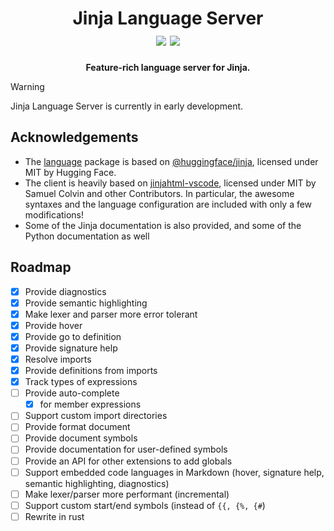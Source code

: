 <h1 align="center">
    Jinja Language Server
    <br />
    <img src="https://img.shields.io/badge/license-MIT-blue.svg">
    <img src="https://img.shields.io/badge/PRs-welcome-brightgreen.svg">
    <br />
</h1>

<p align="center">
    <b>Feature-rich language server for Jinja.</b>
</p>

> [!WARNING]
> Jinja Language Server is currently in early development.

## Acknowledgements

- The [language](./packages/language/) package is based on [@huggingface/jinja](https://github.com/huggingface/huggingface.js/tree/main/packages/jinja), licensed under MIT by Hugging Face.
- The client is heavily based on [jinjahtml-vscode](https://github.com/samuelcolvin/jinjahtml-vscode), licensed under MIT by Samuel Colvin and other Contributors. In particular, the awesome syntaxes and the language configuration are included with only a few modifications!
- Some of the Jinja documentation is also provided, and some of the Python documentation as well

## Roadmap

- [x] Provide diagnostics
- [x] Provide semantic highlighting
- [x] Make lexer and parser more error tolerant
- [x] Provide hover
- [x] Provide go to definition
- [x] Provide signature help
- [x] Resolve imports
- [x] Provide definitions from imports
- [x] Track types of expressions
- [ ] Provide auto-complete
  - [x] for member expressions
- [ ] Support custom import directories
- [ ] Provide format document
- [ ] Provide document symbols
- [ ] Provide documentation for user-defined symbols
- [ ] Provide an API for other extensions to add globals
- [ ] Support embedded code languages in Markdown (hover, signature help, semantic highlighting, diagnostics)
- [ ] Make lexer/parser more performant (incremental)
- [ ] Support custom start/end symbols (instead of `{{, {%, {#`)
- [ ] Rewrite in rust
